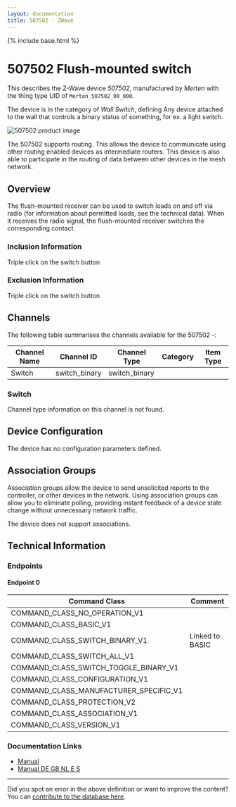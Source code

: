 ```yaml
---
layout: documentation
title: 507502 - ZWave
---
```


{% include base.html %}

# 507502 Flush-mounted switch
This describes the Z-Wave device *507502*, manufactured by *Merten* with the thing type UID of ```Merten_507502_00_000```.

The device is in the category of *Wall Switch*, defining Any device attached to the wall that controls a binary status of something, for ex. a light switch.

![507502 product image](https://opensmarthouse.org/assets/zwave/attachments/547/507501.jpg)


The 507502 supports routing. This allows the device to communicate using other routing enabled devices as intermediate routers.  This device is also able to participate in the routing of data between other devices in the mesh network.

## Overview

The flush-mounted receiver can be used to switch loads on and off via radio (for information about permitted loads, see the technical data). When it receives the radio signal, the flush-mounted receiver switches the corresponding contact.

### Inclusion Information

Triple click on the switch button

### Exclusion Information

Triple click on the switch button

## Channels

The following table summarises the channels available for the 507502 -:

| Channel Name | Channel ID | Channel Type | Category | Item Type |
|--------------|------------|--------------|----------|-----------|
| Switch | switch_binary | switch_binary |  |  | 

### Switch
Channel type information on this channel is not found.



## Device Configuration

The device has no configuration parameters defined.

## Association Groups

Association groups allow the device to send unsolicited reports to the controller, or other devices in the network. Using association groups can allow you to eliminate polling, providing instant feedback of a device state change without unnecessary network traffic.

The device does not support associations.
## Technical Information

### Endpoints

#### Endpoint 0

| Command Class | Comment |
|---------------|---------|
| COMMAND_CLASS_NO_OPERATION_V1| |
| COMMAND_CLASS_BASIC_V1| |
| COMMAND_CLASS_SWITCH_BINARY_V1| Linked to BASIC|
| COMMAND_CLASS_SWITCH_ALL_V1| |
| COMMAND_CLASS_SWITCH_TOGGLE_BINARY_V1| |
| COMMAND_CLASS_CONFIGURATION_V1| |
| COMMAND_CLASS_MANUFACTURER_SPECIFIC_V1| |
| COMMAND_CLASS_PROTECTION_V2| |
| COMMAND_CLASS_ASSOCIATION_V1| |
| COMMAND_CLASS_VERSION_V1| |

### Documentation Links

* [Manual](https://www.opensmarthouse.org/zwavedatabase/547/MTN507502-HW-2011-6-DE-FR-IT-NL.pdf)
* [Manual DE GB NL E S](https://www.opensmarthouse.org/zwavedatabase/547/507x0x-HW-DE.pdf)

---

Did you spot an error in the above definition or want to improve the content?
You can [contribute to the database here](https://www.opensmarthouse.org/zwavedatabase/547).
